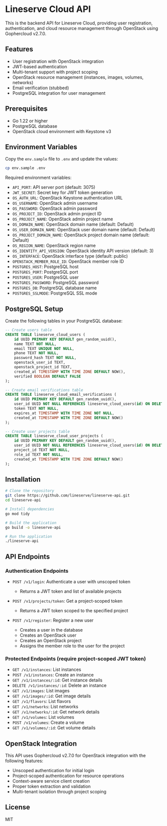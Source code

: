 # Lineserve Cloud API

This is the backend API for Lineserve Cloud, providing user registration, authentication, and cloud resource management through OpenStack using Gophercloud v2.7.0.

## Features

- User registration with OpenStack integration
- JWT-based authentication
- Multi-tenant support with project scoping
- OpenStack resource management (instances, images, volumes, networks)
- Email verification (stubbed)
- PostgreSQL integration for user management

## Prerequisites

- Go 1.22 or higher
- PostgreSQL database
- OpenStack cloud environment with Keystone v3

## Environment Variables

Copy the `env.sample` file to `.env` and update the values:

```bash
cp env.sample .env
```

Required environment variables:

- `API_PORT`: API server port (default: 3075)
- `JWT_SECRET`: Secret key for JWT token generation
- `OS_AUTH_URL`: OpenStack Keystone authentication URL
- `OS_USERNAME`: OpenStack admin username
- `OS_PASSWORD`: OpenStack admin password
- `OS_PROJECT_ID`: OpenStack admin project ID
- `OS_PROJECT_NAME`: OpenStack admin project name
- `OS_DOMAIN_NAME`: OpenStack domain name (default: Default)
- `OS_USER_DOMAIN_NAME`: OpenStack user domain name (default: Default)
- `OS_PROJECT_DOMAIN_NAME`: OpenStack project domain name (default: Default)
- `OS_REGION_NAME`: OpenStack region name
- `OS_IDENTITY_API_VERSION`: OpenStack identity API version (default: 3)
- `OS_INTERFACE`: OpenStack interface type (default: public)
- `OPENSTACK_MEMBER_ROLE_ID`: OpenStack member role ID
- `POSTGRES_HOST`: PostgreSQL host
- `POSTGRES_PORT`: PostgreSQL port
- `POSTGRES_USER`: PostgreSQL user
- `POSTGRES_PASSWORD`: PostgreSQL password
- `POSTGRES_DB`: PostgreSQL database name
- `POSTGRES_SSLMODE`: PostgreSQL SSL mode

## PostgreSQL Setup

Create the following tables in your PostgreSQL database:

```sql
-- Create users table
CREATE TABLE lineserve_cloud_users (
    id UUID PRIMARY KEY DEFAULT gen_random_uuid(),
    name TEXT NOT NULL,
    email TEXT UNIQUE NOT NULL,
    phone TEXT NOT NULL,
    password_hash TEXT NOT NULL,
    openstack_user_id TEXT,
    openstack_project_id TEXT,
    created_at TIMESTAMP WITH TIME ZONE DEFAULT NOW(),
    verified BOOLEAN DEFAULT FALSE
);

-- Create email verifications table
CREATE TABLE lineserve_cloud_email_verifications (
    id UUID PRIMARY KEY DEFAULT gen_random_uuid(),
    user_id UUID NOT NULL REFERENCES lineserve_cloud_users(id) ON DELETE CASCADE,
    token TEXT NOT NULL,
    expires_at TIMESTAMP WITH TIME ZONE NOT NULL,
    created_at TIMESTAMP WITH TIME ZONE DEFAULT NOW()
);

-- Create user projects table
CREATE TABLE lineserve_cloud_user_projects (
    id UUID PRIMARY KEY DEFAULT gen_random_uuid(),
    user_id UUID NOT NULL REFERENCES lineserve_cloud_users(id) ON DELETE CASCADE,
    project_id TEXT NOT NULL,
    role_id TEXT NOT NULL,
    created_at TIMESTAMP WITH TIME ZONE DEFAULT NOW()
);
```

## Installation

```bash
# Clone the repository
git clone https://github.com/lineserve/lineserve-api.git
cd lineserve-api

# Install dependencies
go mod tidy

# Build the application
go build -o lineserve-api

# Run the application
./lineserve-api
```

## API Endpoints

### Authentication Endpoints

- `POST /v1/login`: Authenticate a user with unscoped token
  - Returns a JWT token and list of available projects

- `POST /v1/projects/token`: Get a project-scoped token
  - Returns a JWT token scoped to the specified project

- `POST /v1/register`: Register a new user
  - Creates a user in the database
  - Creates an OpenStack user
  - Creates an OpenStack project
  - Assigns the member role to the user for the project

### Protected Endpoints (require project-scoped JWT token)

- `GET /v1/instances`: List instances
- `POST /v1/instances`: Create an instance
- `GET /v1/instances/:id`: Get instance details
- `DELETE /v1/instances/:id`: Delete an instance
- `GET /v1/images`: List images
- `GET /v1/images/:id`: Get image details
- `GET /v1/flavors`: List flavors
- `GET /v1/networks`: List networks
- `GET /v1/networks/:id`: Get network details
- `GET /v1/volumes`: List volumes
- `POST /v1/volumes`: Create a volume
- `GET /v1/volumes/:id`: Get volume details

## OpenStack Integration

This API uses Gophercloud v2.7.0 for OpenStack integration with the following features:

- Unscoped authentication for initial login
- Project-scoped authentication for resource operations
- Context-aware service client creation
- Proper token extraction and validation
- Multi-tenant isolation through project scoping

## License

MIT 